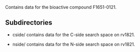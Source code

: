 Contains data for the bioactive compound F1651-0121.

## Subdirectories

- cside/ contains data for the C-side search space on rv1821.

- nside/ contains data for the N-side search space on rv1821.

